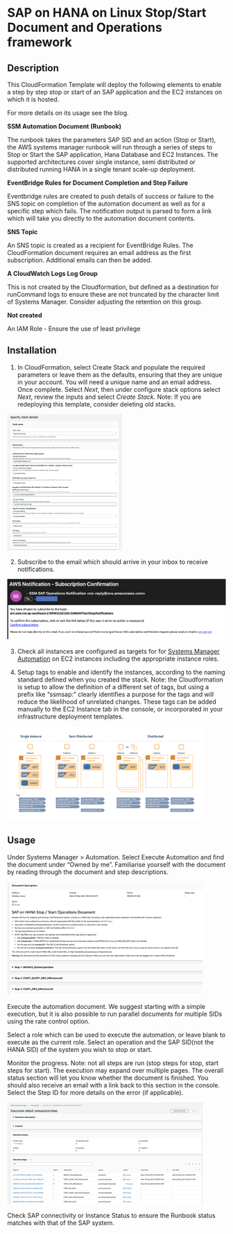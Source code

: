# SAP on HANA on Linux Stop/Start Document and Operations framework

## Description

This CloudFormation Template will deploy the following elements to enable a step by step stop or start of an SAP application and the EC2 instances on which it is hosted.

For more details on its usage see the blog.




**SSM Automation Document (Runbook)**

  The runbook takes the parameters SAP SID and an action (Stop or Start), the AWS systems manager runbook will run through a series of steps to Stop or Start the SAP application, Hana Database and EC2 Instances. The supported architectures cover single instance, semi distributed or distributed running HANA in a single tenant scale-up deployment.

**EventBridge Rules for Document Completion and Step Failure**

Eventbridge rules are created to push details of success or failure to the SNS topic on completion of the automation document as well as for a specific step which fails. The notification output is parsed to form a link which will take you directly to the automation document contents.

**SNS Topic**

An SNS topic is created as a recipient for EventBridge Rules. The CloudFormation document requires an email address as the first subscription. Additional emails can then be added.

**A CloudWatch Logs Log Group**

This is not created by the Cloudformation, but defined as a destination for runCommand logs to ensure these are not truncated by the character limit of Systems Manager. Consider adjusting the retention on this group.

**Not created**

An IAM Role - Ensure the use of least privilege


## Installation


1. In CloudFormation, select Create Stack and populate the required parameters or leave them as the defaults, ensuring that they are unique in your account. You will need a unique name and an email address.
Once complete. Select _Next_, then under configure stack options select _Next_, review the inputs and select _Create Stack_.
Note: If you are redeploying this template, consider deleting old stacks.

![image_specify_stack_details](images/2021/06/image-specify-stack-details.png)


2. Subscribe to the email which should arrive in your inbox to receive notifications.

![image-email-subscription](images/2021/06/image-email-subscription.png)


3. Check all instances are configured as targets for for [Systems Manager Automation](https://docs.aws.amazon.com/systems-manager/latest/userguide/systems-manager-setting-up.html) on EC2 instances including the appropriate instance roles.

4. Setup tags to enable and identify the instances, according to the naming standard defined when you created the stack. Note: the Cloudformation is setup to allow the definition of a different set of tags, but using a prefix like “ssmsap:” clearly identifies a purpose for the tags and will reduce the likelihood of unrelated changes.
These tags can be added manually to the EC2 Instance tab in the console, or incorporated in your infrastructure deployment templates.

![image_required_tags](images/2021/06/image-required-tags.png)

## Usage

Under Systems Manager > Automation. Select Execute Automation and find the document under “Owned by me”. Familiarise yourself with the document by reading through the document and step descriptions.

![image_ssm_doc_descriptions](images/2021/06/image-ssm-doc-descriptions.png)


Execute the automation document. We suggest starting with a simple execution, but it is also possible to run parallel documents for multiple SIDs using the rate control option.

Select a role which can be used to execute the automation, or leave blank to execute as the current role. Select an operation and the SAP SID(not the HANA SID) of the system you wish to stop or start.



Monitor the progress. Note: not all steps are run (stop steps for stop, start steps for start). The execution may expand over multiple pages. The overall status section will let you know whether the document is finished. You should also receive an email with a link back to this section in the console. Select the Step ID for more details on the error (if applicable).

![image_step_progress](images/2021/06/image-step-progress.png)


Check SAP connectivity or Instance Status to ensure the Runbook status matches with that of the SAP system.
